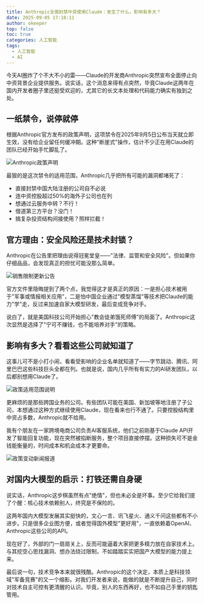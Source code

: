 ```yaml
---
title: Anthropic全面封禁中资使用Claude：发生了什么，影响有多大？
date: 2025-09-05 17:18:11
author: okeeper
top: false
toc: true
categories: 人工智能
tags:
  - 人工智能
  - AI
---
```


今天AI圈炸了个不大不小的雷——Claude的开发商Anthropic突然宣布全面停止向中资背景企业提供服务。说实话，这个消息来得有点突然，毕竟Claude这两年在国内开发者圈子里还挺受欢迎的，尤其它的长文本处理和代码能力确实有独到之处。

## 一纸禁令，说停就停

根据Anthropic官方发布的政策声明，这项禁令在2025年9月5日公布当天就立即生效，没有给企业留任何缓冲期。这种"断崖式"操作，估计不少正在用Claude的团队已经开始手忙脚乱了。

![Anthropic政策声明](https://okeeper-blog-images.oss-cn-hangzhou.aliyuncs.com/blog-images/202509/aac5327ed8960dac2341262cfc97c3e3.png)

最狠的是这次禁令的适用范围，Anthropic几乎把所有可能的漏洞都堵死了：

- 直接封禁中国大陆注册的公司自不必说
- 连中资控股超过50%的海外子公司也在列
- 想通过云服务中转？不行！
- 借道第三方平台？没门！
- 搞复杂投资结构间接使用？照样拦截！

## 官方理由：安全风险还是技术封锁？

Anthropic在公告里把理由说得冠冕堂皇——"法律、监管和安全风险"。但如果你仔细品品，会发现真正的担忧可能没那么简单。

![销售限制更新公告](https://okeeper-blog-images.oss-cn-hangzhou.aliyuncs.com/blog-images/202509/0579909f9f8ab1ab96c1d431a02798a6.png)

官方文件里隐晦提到了两个点，我觉得这才是真正的原因：一是担心技术被用于"军事或情报相关应用"，二是怕中国企业通过"模型蒸馏"等技术把Claude的能力"学"走，反过来加速自家大模型研发，最后变成竞争对手。

说白了，就是美国科技公司开始担心"教会徒弟饿死师傅"的局面了。Anthropic这次显然是选择了"宁可不赚钱，也不能培养对手"的策略。

## 影响有多大？看看这些公司就知道了

这事儿可不是小打小闹，看看受影响的企业名单就知道了——字节跳动、腾讯、阿里巴巴这些科技巨头全都在列。也就是说，国内几乎所有有实力的AI研发团队，以后都别想用Claude了。

![政策适用范围说明](https://okeeper-blog-images.oss-cn-hangzhou.aliyuncs.com/blog-images/202509/f806be95de4d0665426e7c95f63ecc79.png)

更麻烦的是那些跨国业务的公司。有些团队可能在美国、新加坡等地注册了子公司，本想通过这种方式继续使用Claude，现在看来也行不通了。只要控股结构里中资占多数，Anthropic就不给用。

我有个朋友在一家跨境电商公司负责AI客服系统，他们之前刚基于Claude API开发了智能回复功能，现在突然被掐断服务，整个项目直接停摆。这种损失可不是金钱能衡量的，时间成本和机会成本才更要命。

![政策变动新闻报道](https://okeeper-blog-images.oss-cn-hangzhou.aliyuncs.com/blog-images/202509/0bc47d75ae2d26818dc32dd0a5eac292.png)

## 对国内大模型的启示：打铁还需自身硬

说实话，Anthropic这步棋虽然有点"绝情"，但也未必全是坏事。至少它给我们提了个醒：核心技术依赖别人，终究是不保险的。

这两年国内大模型发展其实挺快的，文心一言、讯飞星火、通义千问这些都有不小进步。只是很多企业图方便，或者觉得国外模型"更好用"，一直依赖着OpenAI、Anthropic这些公司的API。

现在好了，外部的门一扇扇关上，反而可能逼着大家把更多精力放在自家技术上。与其挖空心思找漏洞、想办法绕过限制，不如踏踏实实把国产大模型的能力提上来。

最后说一句，技术竞争本来就很残酷。Anthropic的这个决定，本质上是科技领域"军备竞赛"的又一个缩影。对我们开发者来说，能做的就是不断提升自己，同时对技术自主可控有更清醒的认识。毕竟，别人的东西再好，也不如自己手里的钥匙管用。